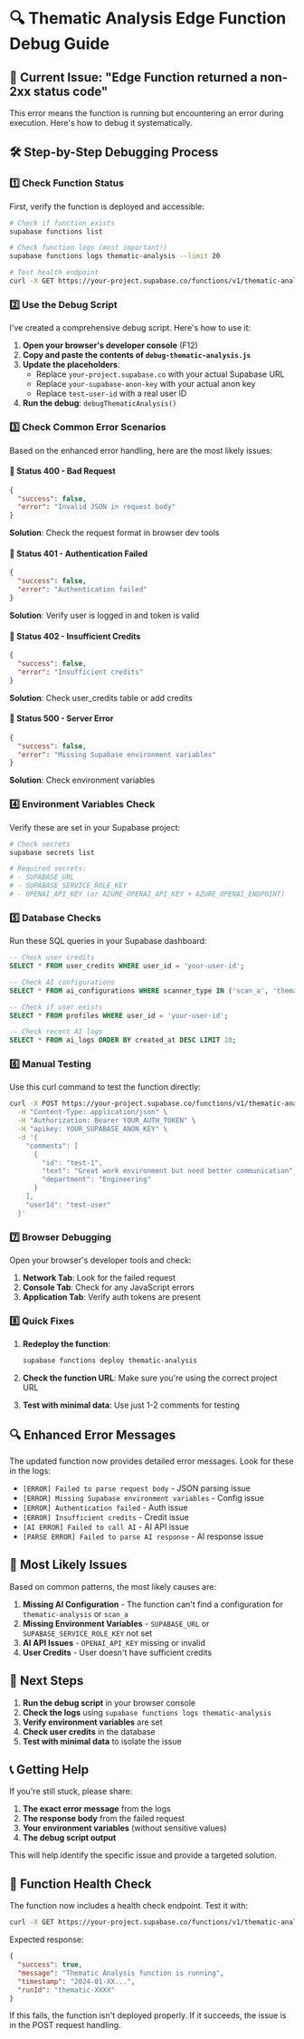 # 🔍 Thematic Analysis Edge Function Debug Guide

## 🚨 Current Issue: "Edge Function returned a non-2xx status code"

This error means the function is running but encountering an error during execution. Here's how to debug it systematically.

## 🛠️ Step-by-Step Debugging Process

### 1️⃣ **Check Function Status**

First, verify the function is deployed and accessible:

```bash
# Check if function exists
supabase functions list

# Check function logs (most important!)
supabase functions logs thematic-analysis --limit 20

# Test health endpoint
curl -X GET https://your-project.supabase.co/functions/v1/thematic-analysis
```

### 2️⃣ **Use the Debug Script**

I've created a comprehensive debug script. Here's how to use it:

1. **Open your browser's developer console** (F12)
2. **Copy and paste the contents of `debug-thematic-analysis.js`**
3. **Update the placeholders**:
   - Replace `your-project.supabase.co` with your actual Supabase URL
   - Replace `your-supabase-anon-key` with your actual anon key
   - Replace `test-user-id` with a real user ID
4. **Run the debug**: `debugThematicAnalysis()`

### 3️⃣ **Check Common Error Scenarios**

Based on the enhanced error handling, here are the most likely issues:

#### 🔴 **Status 400 - Bad Request**
```json
{
  "success": false,
  "error": "Invalid JSON in request body"
}
```
**Solution**: Check the request format in browser dev tools

#### 🔴 **Status 401 - Authentication Failed**
```json
{
  "success": false,
  "error": "Authentication failed"
}
```
**Solution**: Verify user is logged in and token is valid

#### 🔴 **Status 402 - Insufficient Credits**
```json
{
  "success": false,
  "error": "Insufficient credits"
}
```
**Solution**: Check user_credits table or add credits

#### 🔴 **Status 500 - Server Error**
```json
{
  "success": false,
  "error": "Missing Supabase environment variables"
}
```
**Solution**: Check environment variables

### 4️⃣ **Environment Variables Check**

Verify these are set in your Supabase project:

```bash
# Check secrets
supabase secrets list

# Required secrets:
# - SUPABASE_URL
# - SUPABASE_SERVICE_ROLE_KEY
# - OPENAI_API_KEY (or AZURE_OPENAI_API_KEY + AZURE_OPENAI_ENDPOINT)
```

### 5️⃣ **Database Checks**

Run these SQL queries in your Supabase dashboard:

```sql
-- Check user credits
SELECT * FROM user_credits WHERE user_id = 'your-user-id';

-- Check AI configurations
SELECT * FROM ai_configurations WHERE scanner_type IN ('scan_a', 'thematic-analysis');

-- Check if user exists
SELECT * FROM profiles WHERE user_id = 'your-user-id';

-- Check recent AI logs
SELECT * FROM ai_logs ORDER BY created_at DESC LIMIT 10;
```

### 6️⃣ **Manual Testing**

Use this curl command to test the function directly:

```bash
curl -X POST https://your-project.supabase.co/functions/v1/thematic-analysis \
  -H "Content-Type: application/json" \
  -H "Authorization: Bearer YOUR_AUTH_TOKEN" \
  -H "apikey: YOUR_SUPABASE_ANON_KEY" \
  -d '{
    "comments": [
      {
        "id": "test-1",
        "text": "Great work environment but need better communication",
        "department": "Engineering"
      }
    ],
    "userId": "test-user"
  }'
```

### 7️⃣ **Browser Debugging**

Open your browser's developer tools and check:

1. **Network Tab**: Look for the failed request
2. **Console Tab**: Check for any JavaScript errors
3. **Application Tab**: Verify auth tokens are present

### 8️⃣ **Quick Fixes**

1. **Redeploy the function**:
   ```bash
   supabase functions deploy thematic-analysis
   ```

2. **Check the function URL**: Make sure you're using the correct project URL

3. **Test with minimal data**: Use just 1-2 comments for testing

## 🔍 **Enhanced Error Messages**

The updated function now provides detailed error messages. Look for these in the logs:

- `[ERROR] Failed to parse request body` - JSON parsing issue
- `[ERROR] Missing Supabase environment variables` - Config issue
- `[ERROR] Authentication failed` - Auth issue
- `[ERROR] Insufficient credits` - Credit issue
- `[AI ERROR] Failed to call AI` - AI API issue
- `[PARSE ERROR] Failed to parse AI response` - AI response issue

## 🎯 **Most Likely Issues**

Based on common patterns, the most likely causes are:

1. **Missing AI Configuration** - The function can't find a configuration for `thematic-analysis` or `scan_a`
2. **Missing Environment Variables** - `SUPABASE_URL` or `SUPABASE_SERVICE_ROLE_KEY` not set
3. **AI API Issues** - `OPENAI_API_KEY` missing or invalid
4. **User Credits** - User doesn't have sufficient credits

## 🚀 **Next Steps**

1. **Run the debug script** in your browser console
2. **Check the logs** using `supabase functions logs thematic-analysis`
3. **Verify environment variables** are set
4. **Check user credits** in the database
5. **Test with minimal data** to isolate the issue

## 📞 **Getting Help**

If you're still stuck, please share:

1. **The exact error message** from the logs
2. **The response body** from the failed request
3. **Your environment variables** (without sensitive values)
4. **The debug script output**

This will help identify the specific issue and provide a targeted solution.

## 🔧 **Function Health Check**

The function now includes a health check endpoint. Test it with:

```bash
curl -X GET https://your-project.supabase.co/functions/v1/thematic-analysis
```

Expected response:
```json
{
  "success": true,
  "message": "Thematic Analysis function is running",
  "timestamp": "2024-01-XX...",
  "runId": "thematic-XXXX"
}
```

If this fails, the function isn't deployed properly. If it succeeds, the issue is in the POST request handling.
